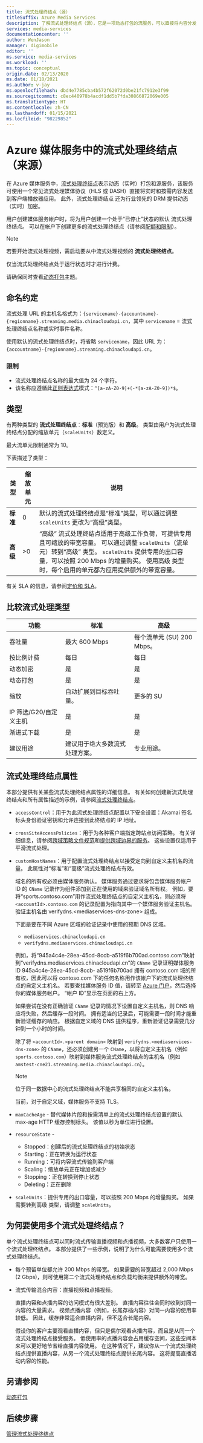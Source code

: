 ```yaml
---
title: 流式处理终结点（源）
titleSuffix: Azure Media Services
description: 了解流式处理终结点（源），它是一项动态打包的流服务，可以直接将内容分发给客户端播放器应用。
services: media-services
documentationcenter: ''
author: WenJason
manager: digimobile
editor: ''
ms.service: media-services
ms.workload: ''
ms.topic: conceptual
origin.date: 02/13/2020
ms.date: 01/18/2021
ms.author: v-jay
ms.openlocfilehash: dbd4e7785cba4b572f62072d0be21fc7912e3f99
ms.sourcegitcommit: c8ec440978b4acdf1dd5b7fda30866872069e005
ms.translationtype: HT
ms.contentlocale: zh-CN
ms.lasthandoff: 01/15/2021
ms.locfileid: "98229852"
---
```

# <a name="streaming-endpoints-origin-in-azure-media-services"></a>Azure 媒体服务中的流式处理终结点（来源）

在 Azure 媒体服务中，[流式处理终结点](https://docs.microsoft.com/rest/api/media/streamingendpoints)表示动态（实时）打包和源服务，该服务可使用一个常见流式处理媒体协议（HLS 或 DASH）直接将实时和按需内容发送到客户端播放器应用。 此外，流式处理终结点  还为行业领先的 DRM 提供动态（实时）加密。

用户创建媒体服务帐户时，将为用户创建一个处于“已停止”状态的默认  流式处理终结点。 可以在帐户下创建更多的流式处理终结点（请参阅[配额和限制](limits-quotas-constraints.md)）。

> [!NOTE]
> 若要开始流式处理视频，需启动要从中流式处理视频的 **流式处理终结点**。
>
> 仅当流式处理终结点处于运行状态时才进行计费。

请确保同时查看[动态打包](dynamic-packaging-overview.md)主题。 

## <a name="naming-convention"></a>命名约定

流式处理 URL 的主机名格式为：`{servicename}-{accountname}-{regionname}.streaming.media.chinacloudapi.cn`，其中 `servicename` = 流式处理终结点名称或实时事件名称。

使用默认的流式处理终结点时，将省略 `servicename`，因此 URL 为：`{accountname}-{regionname}.streaming.chinacloudapi.cn`。 

### <a name="limitations"></a>限制

* 流式处理终结点名称的最大值为 24 个字符。
* 该名称应遵循此[正则表达式](https://docs.microsoft.com/dotnet/standard/base-types/regular-expression-language-quick-reference)模式：`^[a-zA-Z0-9]+(-*[a-zA-Z0-9])*$`。

## <a name="types"></a>类型

有两种类型的 **流式处理终结点**：**标准**（预览版）和 **高级**。 类型由用户为流式处理终结点分配的缩放单元（`scaleUnits`）数定义。

最大流单元限制通常为 10。

下表描述了类型：

|类型|缩放单元|说明|
|--------|--------|--------|  
|**标准**|0|默认的流式处理终结点是“标准”类型，可以通过调整 `scaleUnits` 更改为“高级”类型。 |
|**高级**|>0|“高级”  流式处理终结点适用于高级工作负荷，可提供专用且可缩放的带宽容量。 可以通过调整 `scaleUnits`（流单元）转到“高级”  类型。 `scaleUnits` 提供专用的出口容量，可以按照 200 Mbps 的增量购买。 使用高级  类型时，每个启用的单元都为应用提供额外的带宽容量。 |

有关 SLA 的信息，请参阅[定价和 SLA](https://azure.cn/pricing/details/media-services/)。

## <a name="comparing-streaming-types"></a>比较流式处理类型

功能|标准|高级
---|---|---
吞吐量 |最大 600 Mbps |每个流单元 (SU) 200 Mbps。
按比例计费| 每日|每日
动态加密|是|是
动态打包|是|是
缩放|自动扩展到目标吞吐量。|更多的 SU
IP 筛选/G20/自定义主机 |是|是
渐进式下载|是|是
建议用途 |建议用于绝大多数流式处理方案。|专业用途。

## <a name="streaming-endpoint-properties"></a>流式处理终结点属性

本部分提供有关某些流式处理终结点属性的详细信息。 有关如何创建新流式处理终结点和所有属性描述的示例，请参阅[流式处理终结点](https://docs.microsoft.com/rest/api/media/streamingendpoints/create)。

- `accessControl`：用于为此流式处理终结点配置以下安全设置：Akamai 签名标头身份验证密钥和允许连接到此终结点的 IP 地址。
- `crossSiteAccessPolicies`：用于为各种客户端指定跨站点访问策略。 有关详细信息，请参阅[跨域策略文件规范](https://www.adobe.com/devnet/articles/crossdomain_policy_file_spec.html)和[提供跨域边界的服务](https://docs.microsoft.com/previous-versions/azure/azure-services/gg185950(v=azure.100))。 这些设置仅适用于平滑流式处理。
- `customHostNames`：用于配置流式处理终结点以接受定向到自定义主机名的流量。 此属性对“标准”和“高级”流式处理终结点有效。

    域名的所有权必须由媒体服务确认。 媒体服务通过要求将包含媒体服务帐户 ID 的 `CName` 记录作为组件添加到正在使用的域来验证域名所有权。 例如，要将“sports.contoso.com”用作流式处理终结点的自定义主机名，则必须将 `<accountId>.contoso.com` 的记录配置为指向其中一个媒体服务验证主机名。 验证主机名由 verifydns.\<mediaservices-dns-zone> 组成。

    下面是要在不同 Azure 区域的验证记录中使用的预期 DNS 区域。
  
    - `mediaservices.chinacloudapi.cn`
    - `verifydns.mediaservices.chinacloudapi.cn`

    例如，将“945a4c4e-28ea-45cd-8ccb-a519f6b700ad.contoso.com”映射到“verifydns.mediaservices.chinacloudapi.cn”的 `CName` 记录证明媒体服务 ID 945a4c4e-28ea-45cd-8ccb- a519f6b700ad 拥有 contoso.com 域的所有权，因此可以将 contoso.com 下的任何名称用作该帐户下的流式处理终结点的自定义主机名。 若要查找媒体服务 ID 值，请转至 [Azure 门户](https://portal.azure.cn/)，然后选择你的媒体服务帐户。 “帐户 ID”显示在页面的右上方。 

    如果尝试在没有正确验证 `CName` 记录的情况下设置自定义主机名，则 DNS 响应将失败，然后缓存一段时间。 拥有适当的记录后，可能需要一段时间才能重新验证缓存的响应。 根据自定义域的 DNS 提供程序，重新验证记录需要几分钟到一个小时的时间。

    除了将 `<accountId>.<parent domain>` 映射到 `verifydns.<mediaservices-dns-zone>` 的 `CName`，还必须创建另一个 `CName`，以将自定义主机名（例如 `sports.contoso.com`）映射到媒体服务流式处理终结点的主机名（例如 `amstest-cne21.streaming.media.chinacloudapi.cn`）。

    > [!NOTE]
    > 位于同一数据中心的流式处理终结点不能共享相同的自定义主机名。

    当前，对于自定义域，媒体服务不支持 TLS。

- `maxCacheAge` - 替代媒体片段和按需清单上的流式处理终结点设置的默认 max-age HTTP 缓存控制标头。 该值以秒为单位进行设置。
- `resourceState` -

    - Stopped：创建后的流式处理终结点的初始状态
    - Starting：正在转换为运行状态
    - Running：可将内容流式传输到客户端
    - Scaling：缩放单元正在增加或减少
    - Stopping：正在转换到停止状态
    - Deleting：正在删除

- `scaleUnits`：提供专用的出口容量，可以按照 200 Mbps 的增量购买。 如果需要转到高级  类型，请调整 `scaleUnits`。

## <a name="why-use-multiple-streaming-endpoints"></a>为何要使用多个流式处理终结点？

单个流式处理终结点可以同时流式传输直播视频和点播视频，大多数客户只使用一个流式处理终结点。 本部分提供了一些示例，说明了为什么可能需要使用多个流式处理终结点。

* 每个预留单位都允许 200 Mbps 的带宽。 如果需要的带宽超过 2,000 Mbps (2 Gbps)，则可使用第二个流式处理终结点和负载均衡来提供额外的带宽。

* 流式传输混合内容：直播视频和点播视频。 

    直播内容和点播内容的访问模式有很大差别。 直播内容往往会同时收到对同一内容的大量需求。 视频点播内容（例如，长尾存档内容）对同一内容的使用率较低。 因此，缓存非常适合直播内容，但不适合长尾内容。

    假设你的客户主要观看直播内容，但只是偶尔观看点播内容，而且是从同一个流式处理终结点接受服务。 低使用率的点播内容会占用缓存空间，这些空间本来可以更好地节省给直播内容使用。 在这种情况下，建议你从一个流式处理终结点提供直播内容，从另一个流式处理终结点提供长尾内容。 这将提高直播活动内容的性能。
    
## <a name="see-also"></a>另请参阅

[动态打包](dynamic-packaging-overview.md)

## <a name="next-steps"></a>后续步骤

[管理流式处理终结点](manage-streaming-endpoints-howto.md)
